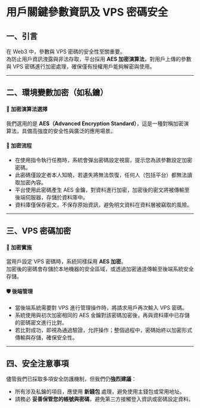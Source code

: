 # 用戶關鍵參數資訊及 VPS 密碼安全

## 一、引言

在 Web3 中，參數與 VPS 密碼的安全性至關重要。\
為防止用戶資訊洩露與非法存取，平台採用 **AES 加密演算法**，對用戶上傳的參數與 VPS 密碼進行加密處理，確保僅有授權用戶能夠解密與使用。

***

## 二、環境變數加密（如私鑰）

#### 🔐 加密演算法選擇

我們選用的是 **AES（Advanced Encryption Standard）**，這是一種對稱加密演算法，具備高強度的安全性與廣泛的應用場景。

#### 🔁 加密流程

* 在使用指令執行任務時，系統會彈出密碼設定視窗，提示您為該參數設定加密密碼。
* 此密碼僅設定者本人知曉，若遺失將無法恢復，任何人（包括平台）都無法讀取加密內容。
* 平台使用此密碼產生 AES 金鑰，對資料進行加密，加密後的密文將被傳輸至後端伺服器，存儲於資料庫中。
* 資料庫僅保存密文，不保存原始資訊，避免明文資料在資料層被竊取的風險。

***

## 三、VPS 密碼加密

#### 🔐 加密實施

當用戶設定 VPS 密碼時，系統同樣採用 **AES 加密**。\
加密後的密碼會存儲於本地機器的安全區域，或透過加密通道傳輸至後端系統安全存儲。

#### 🛡️ 後端管理

* 當後端系統需要對 VPS 進行管理操作時，將請求用戶再次輸入 VPS 密碼。
* 系統使用與初次加密相同的 AES 金鑰對該密碼加密後，再與資料庫中已存儲的密碼密文進行比對。
* 若比對成功，即視為通過驗證，允許操作；整個過程中，密碼始終以加密形式傳輸與存儲，確保安全性。

***

## 四、安全注意事項

儘管我們已採取多項安全防護機制，但我們仍**強烈建議**：

* 所有涉及私鑰的項目，應使用 **新錢包** 處理，避免使用主錢包或常用地址。
* 請務必 **妥善保管您的帳號與密碼**，避免第三方接觸登入資訊或密碼設定資料。

